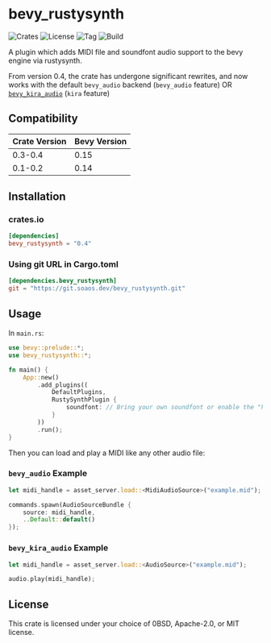 # bevy_rustysynth

![Crates](https://img.shields.io/crates/v/bevy_rustysynth)
![License](https://img.shields.io/badge/license-0BSD%2FMIT%2FApache-blue.svg)
![Tag](https://img.shields.io/github/v/tag/exvacuum/bevy_rustysynth)
![Build](https://img.shields.io/github/actions/workflow/status/exvacuum/bevy_rustysynth/rust.yml)

A plugin which adds MIDI file and soundfont audio support to the bevy engine via rustysynth.

From version 0.4, the crate has undergone significant rewrites, and now works with the default `bevy_audio` backend (`bevy_audio` feature) OR [`bevy_kira_audio`](https://github.com/NiklasEi/bevy_kira_audio) (`kira` feature)

## Compatibility

| Crate Version | Bevy Version |
|---            |---           |
| 0.3-0.4       | 0.15         |
| 0.1-0.2       | 0.14         |

## Installation

### crates.io
```toml
[dependencies]
bevy_rustysynth = "0.4"
```

### Using git URL in Cargo.toml
```toml
[dependencies.bevy_rustysynth]
git = "https://git.soaos.dev/bevy_rustysynth.git"
```

## Usage

In `main.rs`:
```rs
use bevy::prelude::*;
use bevy_rustysynth::*;

fn main() {
    App::new()
        .add_plugins((
            DefaultPlugins,
            RustySynthPlugin {
                soundfont: // Bring your own soundfont or enable the "hl4mgm" feature to use a terrible 4MB default
            }
        ))
        .run();
}
```
Then you can load and play a MIDI like any other audio file:

### `bevy_audio` Example
```rs
let midi_handle = asset_server.load::<MidiAudioSource>("example.mid");

commands.spawn(AudioSourceBundle {
    source: midi_handle,
    ..Default::default()
});
```

### `bevy_kira_audio` Example
```rs
let midi_handle = asset_server.load::<AudioSource>("example.mid");

audio.play(midi_handle);
```

## License

This crate is licensed under your choice of 0BSD, Apache-2.0, or MIT license.

